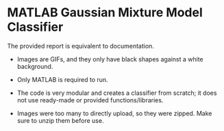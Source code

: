 # MATLAB Gaussian Mixture Model Classifier

The provided report is equivalent to documentation.

- Images are GIFs, and they only have black shapes against a white background.

- Only MATLAB is required to run.

- The code is very modular and creates a classifier from scratch; it does not use ready-made or provided functions/libraries.

- Images were too many to directly upload, so they were zipped. Make sure to unzip them before use.
